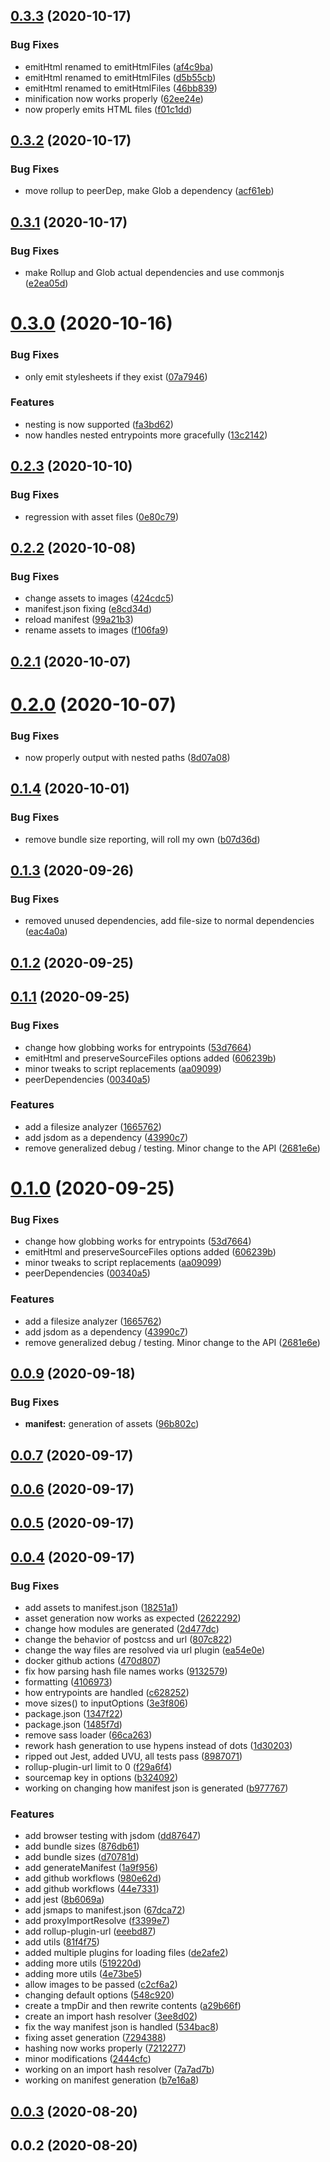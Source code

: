 ## [0.3.3](https://github.com/ParamagicDev/snowpack-plugin-rollup-bundle/compare/v0.3.2...v0.3.3) (2020-10-17)


### Bug Fixes

* emitHtml renamed to emitHtmlFiles ([af4c9ba](https://github.com/ParamagicDev/snowpack-plugin-rollup-bundle/commit/af4c9ba81c14e077642fc4dafb0af4b9b93f5902))
* emitHtml renamed to emitHtmlFiles ([d5b55cb](https://github.com/ParamagicDev/snowpack-plugin-rollup-bundle/commit/d5b55cb744919f74213ab6d7883a13641d70606b))
* emitHtml renamed to emitHtmlFiles ([46bb839](https://github.com/ParamagicDev/snowpack-plugin-rollup-bundle/commit/46bb839263b634a8e6d7b6880aebe81da45c4b4d))
* minification now works properly ([62ee24e](https://github.com/ParamagicDev/snowpack-plugin-rollup-bundle/commit/62ee24e4946af748bd7e8ed64a8f836a6541e0a7))
* now properly emits HTML files ([f01c1dd](https://github.com/ParamagicDev/snowpack-plugin-rollup-bundle/commit/f01c1dd365247860149985881035eb4c1acff2aa))



## [0.3.2](https://github.com/ParamagicDev/snowpack-plugin-rollup-bundle/compare/v0.3.1...v0.3.2) (2020-10-17)


### Bug Fixes

* move rollup to peerDep, make Glob a dependency ([acf61eb](https://github.com/ParamagicDev/snowpack-plugin-rollup-bundle/commit/acf61eb0ccea2614a364d677c4f083e932da27fe))



## [0.3.1](https://github.com/ParamagicDev/snowpack-plugin-rollup-bundle/compare/v0.3.0...v0.3.1) (2020-10-17)


### Bug Fixes

* make Rollup and Glob actual dependencies and use commonjs ([e2ea05d](https://github.com/ParamagicDev/snowpack-plugin-rollup-bundle/commit/e2ea05de95de5d2f681e985baae1891ddc733537))



# [0.3.0](https://github.com/ParamagicDev/snowpack-plugin-rollup-bundle/compare/v0.2.3...v0.3.0) (2020-10-16)


### Bug Fixes

* only emit stylesheets if they exist ([07a7946](https://github.com/ParamagicDev/snowpack-plugin-rollup-bundle/commit/07a7946d14b09bb9773307a4c34b8d77752e22cf))


### Features

* nesting is now supported ([fa3bd62](https://github.com/ParamagicDev/snowpack-plugin-rollup-bundle/commit/fa3bd62d12a4596a01d2345a681cbb9db80633c5))
* now handles nested entrypoints more gracefully ([13c2142](https://github.com/ParamagicDev/snowpack-plugin-rollup-bundle/commit/13c21424e08f90c263cd8ef51e22d47ef4fa238c))



## [0.2.3](https://github.com/ParamagicDev/snowpack-plugin-rollup-bundle/compare/v0.2.2...v0.2.3) (2020-10-10)


### Bug Fixes

* regression with asset files ([0e80c79](https://github.com/ParamagicDev/snowpack-plugin-rollup-bundle/commit/0e80c79b1fe3fa7212eb6138ce1c8053baa17c45))



## [0.2.2](https://github.com/ParamagicDev/snowpack-plugin-rollup-bundle/compare/v0.2.1...v0.2.2) (2020-10-08)


### Bug Fixes

* change assets to images ([424cdc5](https://github.com/ParamagicDev/snowpack-plugin-rollup-bundle/commit/424cdc5f263fdda4f1792b6b2f3016e02a8d352c))
* manifest.json fixing ([e8cd34d](https://github.com/ParamagicDev/snowpack-plugin-rollup-bundle/commit/e8cd34db54ce3ffb848d72ac9a7bee610224c179))
* reload manifest ([99a21b3](https://github.com/ParamagicDev/snowpack-plugin-rollup-bundle/commit/99a21b3e9521af13875e09ec7c421c8e71e45e55))
* rename assets to images ([f106fa9](https://github.com/ParamagicDev/snowpack-plugin-rollup-bundle/commit/f106fa9b585379812b3f513821c92a3d001a0d8f))



## [0.2.1](https://github.com/ParamagicDev/snowpack-plugin-rollup-bundle/compare/v0.2.0...v0.2.1) (2020-10-07)



# [0.2.0](https://github.com/ParamagicDev/snowpack-plugin-rollup-bundle/compare/v0.1.4...v0.2.0) (2020-10-07)


### Bug Fixes

* now properly output with nested paths ([8d07a08](https://github.com/ParamagicDev/snowpack-plugin-rollup-bundle/commit/8d07a08552da2297474578f2cdef46726116c95c))



## [0.1.4](https://github.com/ParamagicDev/snowpack-plugin-rollup-bundle/compare/v0.1.3...v0.1.4) (2020-10-01)


### Bug Fixes

* remove bundle size reporting, will roll my own ([b07d36d](https://github.com/ParamagicDev/snowpack-plugin-rollup-bundle/commit/b07d36db0678df0363b5cdbd1b73f852fd98672e))



## [0.1.3](https://github.com/ParamagicDev/snowpack-plugin-rollup-bundle/compare/v0.1.2...v0.1.3) (2020-09-26)


### Bug Fixes

* removed unused dependencies, add file-size to normal dependencies ([eac4a0a](https://github.com/ParamagicDev/snowpack-plugin-rollup-bundle/commit/eac4a0a693e01106549776ecdf078cc5b3bfa816))



## [0.1.2](https://github.com/ParamagicDev/snowpack-plugin-rollup-bundle/compare/v0.1.1...v0.1.2) (2020-09-25)



## [0.1.1](https://github.com/ParamagicDev/snowpack-plugin-rollup-bundle/compare/v0.0.9...v0.1.1) (2020-09-25)


### Bug Fixes

* change how globbing works for entrypoints ([53d7664](https://github.com/ParamagicDev/snowpack-plugin-rollup-bundle/commit/53d7664cc89bd9f0eec0fbf25f5449f646a5df80))
* emitHtml and preserveSourceFiles options added ([606239b](https://github.com/ParamagicDev/snowpack-plugin-rollup-bundle/commit/606239bb99ebc9cdcfdc33fb6fd9310760523f52))
* minor tweaks to script replacements ([aa09099](https://github.com/ParamagicDev/snowpack-plugin-rollup-bundle/commit/aa09099299c39432f01224ebd649c6576e77582c))
* peerDependencies ([00340a5](https://github.com/ParamagicDev/snowpack-plugin-rollup-bundle/commit/00340a583457e184ad5afd95d17e0b6e173bd097))


### Features

* add a filesize analyzer ([1665762](https://github.com/ParamagicDev/snowpack-plugin-rollup-bundle/commit/16657621145d756b0cf2c821f83dc6ad00a1643f))
* add jsdom as a dependency ([43990c7](https://github.com/ParamagicDev/snowpack-plugin-rollup-bundle/commit/43990c7f06bd8b66c3ec25ee331a00f2cae373f1))
* remove generalized debug / testing. Minor change to the API ([2681e6e](https://github.com/ParamagicDev/snowpack-plugin-rollup-bundle/commit/2681e6e52587b5b24c4fc44e088e8a4b84b00d9c))



# [0.1.0](https://github.com/ParamagicDev/snowpack-plugin-rollup-bundle/compare/v0.0.9...v0.1.0) (2020-09-25)


### Bug Fixes

* change how globbing works for entrypoints ([53d7664](https://github.com/ParamagicDev/snowpack-plugin-rollup-bundle/commit/53d7664cc89bd9f0eec0fbf25f5449f646a5df80))
* emitHtml and preserveSourceFiles options added ([606239b](https://github.com/ParamagicDev/snowpack-plugin-rollup-bundle/commit/606239bb99ebc9cdcfdc33fb6fd9310760523f52))
* minor tweaks to script replacements ([aa09099](https://github.com/ParamagicDev/snowpack-plugin-rollup-bundle/commit/aa09099299c39432f01224ebd649c6576e77582c))
* peerDependencies ([00340a5](https://github.com/ParamagicDev/snowpack-plugin-rollup-bundle/commit/00340a583457e184ad5afd95d17e0b6e173bd097))


### Features

* add a filesize analyzer ([1665762](https://github.com/ParamagicDev/snowpack-plugin-rollup-bundle/commit/16657621145d756b0cf2c821f83dc6ad00a1643f))
* add jsdom as a dependency ([43990c7](https://github.com/ParamagicDev/snowpack-plugin-rollup-bundle/commit/43990c7f06bd8b66c3ec25ee331a00f2cae373f1))
* remove generalized debug / testing. Minor change to the API ([2681e6e](https://github.com/ParamagicDev/snowpack-plugin-rollup-bundle/commit/2681e6e52587b5b24c4fc44e088e8a4b84b00d9c))



## [0.0.9](https://github.com/ParamagicDev/snowpack-plugin-rollup-bundle/compare/v0.0.7...v0.0.9) (2020-09-18)


### Bug Fixes

* **manifest:** generation of assets ([96b802c](https://github.com/ParamagicDev/snowpack-plugin-rollup-bundle/commit/96b802cdcca1e7b53628ffdbfaf03d10f70c1684))



## [0.0.7](https://github.com/ParamagicDev/snowpack-plugin-rollup-bundle/compare/v0.0.6...v0.0.7) (2020-09-17)



## [0.0.6](https://github.com/ParamagicDev/snowpack-plugin-rollup-bundle/compare/v0.0.5...v0.0.6) (2020-09-17)



## [0.0.5](https://github.com/ParamagicDev/snowpack-plugin-rollup-bundle/compare/v0.0.4...v0.0.5) (2020-09-17)



## [0.0.4](https://github.com/ParamagicDev/snowpack-plugin-rollup-bundle/compare/v0.0.3...v0.0.4) (2020-09-17)


### Bug Fixes

* add assets to manifest.json ([18251a1](https://github.com/ParamagicDev/snowpack-plugin-rollup-bundle/commit/18251a1046635e38eb3a09f84a3d944ec919e42a))
* asset generation now works as expected ([2622292](https://github.com/ParamagicDev/snowpack-plugin-rollup-bundle/commit/26222920c5897c26068f5115556c484b7ff7a402))
* change how modules are generated ([2d477dc](https://github.com/ParamagicDev/snowpack-plugin-rollup-bundle/commit/2d477dc3965bb31952b70d7958940557dc0f8df5))
* change the behavior of postcss and url ([807c822](https://github.com/ParamagicDev/snowpack-plugin-rollup-bundle/commit/807c8220bbfd1d18bb6f84a29990e46fab9e22e0))
* change the way files are resolved via url plugin ([ea54e0e](https://github.com/ParamagicDev/snowpack-plugin-rollup-bundle/commit/ea54e0e8e1e87dbf865eb724793ef219c3dee46d))
* docker github actions ([470d807](https://github.com/ParamagicDev/snowpack-plugin-rollup-bundle/commit/470d807173d3d03bd70561257b080a5639601bfa))
* fix how parsing hash file names works ([9132579](https://github.com/ParamagicDev/snowpack-plugin-rollup-bundle/commit/91325799eccd5f321458ca444bc96dcbd8a735df))
* formatting ([4106973](https://github.com/ParamagicDev/snowpack-plugin-rollup-bundle/commit/4106973ff9886634d1645a4ba5a0afaef7111130))
* how entrypoints are handled ([c628252](https://github.com/ParamagicDev/snowpack-plugin-rollup-bundle/commit/c62825289f5a1b080113cf2f4f7b5d7e75896065))
* move sizes() to inputOptions ([3e3f806](https://github.com/ParamagicDev/snowpack-plugin-rollup-bundle/commit/3e3f8061114cd8e39815befb69018207387c904f))
* package.json ([1347f22](https://github.com/ParamagicDev/snowpack-plugin-rollup-bundle/commit/1347f2255c9a587b3cf726e4aed8b1adfee98811))
* package.json ([1485f7d](https://github.com/ParamagicDev/snowpack-plugin-rollup-bundle/commit/1485f7d41dcb9ce341dd3cecc4604697d80a91ba))
* remove sass loader ([66ca263](https://github.com/ParamagicDev/snowpack-plugin-rollup-bundle/commit/66ca263dd014d81d0339645a5f8403a74372406d))
* rework hash generation to use hypens instead of dots ([1d30203](https://github.com/ParamagicDev/snowpack-plugin-rollup-bundle/commit/1d30203820705cdadd6892532d80966c11f7914f))
* ripped out Jest, added UVU, all tests pass ([8987071](https://github.com/ParamagicDev/snowpack-plugin-rollup-bundle/commit/89870719173c36d16afeeec8adc19939b1bf4d48))
* rollup-plugin-url limit to 0 ([f29a6f4](https://github.com/ParamagicDev/snowpack-plugin-rollup-bundle/commit/f29a6f45e400a9f26f2738c899c394adff15792a))
* sourcemap key in options ([b324092](https://github.com/ParamagicDev/snowpack-plugin-rollup-bundle/commit/b32409290f5fe0014c9bb0ccfeb475faab79c403))
* working on changing how manifest json is generated ([b977767](https://github.com/ParamagicDev/snowpack-plugin-rollup-bundle/commit/b977767aeee5ebacf5b3722c98fff5eb4bf79d84))


### Features

* add browser testing with jsdom ([dd87647](https://github.com/ParamagicDev/snowpack-plugin-rollup-bundle/commit/dd876476530da4fc8b88deb9a999e2d40ffc3af6))
* add bundle sizes ([876db61](https://github.com/ParamagicDev/snowpack-plugin-rollup-bundle/commit/876db61179cd43aad21f82ce50040074b9383cfe))
* add bundle sizes ([d70781d](https://github.com/ParamagicDev/snowpack-plugin-rollup-bundle/commit/d70781de75afb71da63b613c6bd37eee4e9ab56a))
* add generateManifest ([1a9f956](https://github.com/ParamagicDev/snowpack-plugin-rollup-bundle/commit/1a9f9568e08620a76c8fcbb5c23287f0738c773d))
* add github workflows ([980e62d](https://github.com/ParamagicDev/snowpack-plugin-rollup-bundle/commit/980e62d1ebbc302dfc1ead611fc3da81bc028b9a))
* add github workflows ([44e7331](https://github.com/ParamagicDev/snowpack-plugin-rollup-bundle/commit/44e7331bae2584f33bb9cfdc0d99610e03fcb50e))
* add jest ([8b6069a](https://github.com/ParamagicDev/snowpack-plugin-rollup-bundle/commit/8b6069a9e2b48720661c95fdb46dadd8cf36c413))
* add jsmaps to manifest.json ([67dca72](https://github.com/ParamagicDev/snowpack-plugin-rollup-bundle/commit/67dca72c0cab455dc7c08339534d796f4a72a8e3))
* add proxyImportResolve ([f3399e7](https://github.com/ParamagicDev/snowpack-plugin-rollup-bundle/commit/f3399e765105343745f426b417c201e67b64d2b6))
* add rollup-plugin-url ([eeebd87](https://github.com/ParamagicDev/snowpack-plugin-rollup-bundle/commit/eeebd87828bc4a94d10ff569a2564e32aeeaebe4))
* add utils ([81f4f75](https://github.com/ParamagicDev/snowpack-plugin-rollup-bundle/commit/81f4f759eba0eb81e4a916eaef1b17e5758a1cd9))
* added multiple plugins for loading files ([de2afe2](https://github.com/ParamagicDev/snowpack-plugin-rollup-bundle/commit/de2afe297d24c84bfb7078784be969b8d5909bc0))
* adding more utils ([519220d](https://github.com/ParamagicDev/snowpack-plugin-rollup-bundle/commit/519220df57389664da2ffa101a6779da2e5e27af))
* adding more utils ([4e73be5](https://github.com/ParamagicDev/snowpack-plugin-rollup-bundle/commit/4e73be5e20957a4806b0126f7df934d2d4392510))
* allow images to be passed ([c2cf6a2](https://github.com/ParamagicDev/snowpack-plugin-rollup-bundle/commit/c2cf6a24145e825fe9618f04a93b0dd5037f8e0b))
* changing default options ([548c920](https://github.com/ParamagicDev/snowpack-plugin-rollup-bundle/commit/548c9200aa13061dd975927ece64928686c45ed0))
* create a tmpDir and then rewrite contents ([a29b66f](https://github.com/ParamagicDev/snowpack-plugin-rollup-bundle/commit/a29b66f8f92ace821eeca888e88746abec25fe8b))
* create an import hash resolver ([3ee8d02](https://github.com/ParamagicDev/snowpack-plugin-rollup-bundle/commit/3ee8d0259d837a6b0fb400b9d20a38f4d1cc635a))
* fix the way manifest json is handled ([534bac8](https://github.com/ParamagicDev/snowpack-plugin-rollup-bundle/commit/534bac85aa5a54636d76f8e555360427bc21ad5f))
* fixing asset generation ([7294388](https://github.com/ParamagicDev/snowpack-plugin-rollup-bundle/commit/72943888ad9c59bd9093019c476ca17e683a0f5c))
* hashing now works properly ([7212277](https://github.com/ParamagicDev/snowpack-plugin-rollup-bundle/commit/72122776d9bd0d0a5f15f2eb50b1c2c15ecb8b8d))
* minor modifications ([2444cfc](https://github.com/ParamagicDev/snowpack-plugin-rollup-bundle/commit/2444cfc9534609579d93a4deff747c4ec8b685f9))
* working on an import hash resolver ([7a7ad7b](https://github.com/ParamagicDev/snowpack-plugin-rollup-bundle/commit/7a7ad7b033d8f8ebe949196befcacf1098e35cca))
* working on manifest generation ([b7e16a8](https://github.com/ParamagicDev/snowpack-plugin-rollup-bundle/commit/b7e16a84cb5f54fd2759d2850892b974a3598e6b))



## [0.0.3](https://github.com/ParamagicDev/snowpack-plugin-rollup-bundle/compare/v0.0.2...v0.0.3) (2020-08-20)



## 0.0.2 (2020-08-20)




